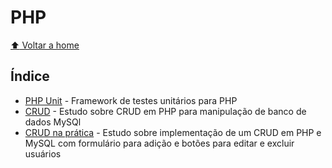 # PHP

[:arrow_up: Voltar a home](https://github.com/Dirack/Estudos/tree/master#estudos)

## Índice

- [PHP Unit](https://github.com/Dirack/Estudos/tree/master/PHP/PHPUnit#php-unit) - Framework de testes unitários para PHP
- [CRUD](https://github.com/Dirack/Estudos/tree/master/PHP/CRUDE#estudo-sobre-crude-em-php) - Estudo sobre CRUD em PHP para manipulação de banco de dados MySQl
- [CRUD na prática](https://github.com/Dirack/Estudos/tree/master/PHP/CRUD_pratica#estudo-sobre-crud-em-php-na-pr%C3%A1tica) - Estudo sobre implementação de um CRUD em PHP e MySQL com formulário para adição e botões para editar e excluir usuários
